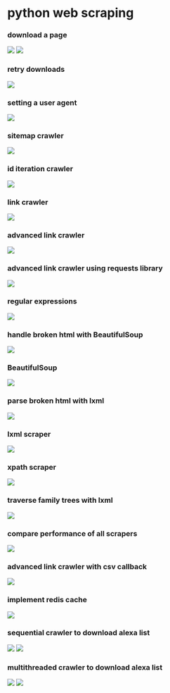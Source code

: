 # python web scraping

### download a page
![](https://github.com/lbias/python-web-scraping/blob/master/images/1.png)
![](https://github.com/lbias/python-web-scraping/blob/master/images/2.png)

### retry downloads
![](https://github.com/lbias/python-web-scraping/blob/master/images/3.png)

### setting a user agent
![](https://github.com/lbias/python-web-scraping/blob/master/images/4.png)

### sitemap crawler
![](https://github.com/lbias/python-web-scraping/blob/master/images/5.png)

### id iteration crawler
![](https://github.com/lbias/python-web-scraping/blob/master/images/6.png)

### link crawler
![](https://github.com/lbias/python-web-scraping/blob/master/images/7.png)

### advanced link crawler
![](https://github.com/lbias/python-web-scraping/blob/master/images/8.png)

### advanced link crawler using requests library
![](https://github.com/lbias/python-web-scraping/blob/master/images/9.png)

### regular expressions
![](https://github.com/lbias/python-web-scraping/blob/master/images/c1_regex.png)

### handle broken html with BeautifulSoup
![](https://github.com/lbias/python-web-scraping/blob/master/images/c2_beautifulsoup_brokenhtml.png)

### BeautifulSoup
![](https://github.com/lbias/python-web-scraping/blob/master/images/c3_beautifulsoup.png)

### parse broken html with lxml
![](https://github.com/lbias/python-web-scraping/blob/master/images/c4_lxml_brokenhtml.png)

### lxml scraper
![](https://github.com/lbias/python-web-scraping/blob/master/images/c5_lxml_scraper.png)

### xpath scraper
![](https://github.com/lbias/python-web-scraping/blob/master/images/c6_xpath_scraper.png)

### traverse family trees with lxml
![](https://github.com/lbias/python-web-scraping/blob/master/images/c7_family_trees.png)

### compare performance of all scrapers
![](https://github.com/lbias/python-web-scraping/blob/master/images/c8_test_scrapers.png)

### advanced link crawler with csv callback
![](https://github.com/lbias/python-web-scraping/blob/master/images/c9_advanced_link_crawler.png)

### implement redis cache
![](https://github.com/lbias/python-web-scraping/blob/master/images/rediscache.png)

### sequential crawler to download alexa list
![](https://github.com/lbias/python-web-scraping/blob/master/images/c10_advanced_link_crawler.png)
![](https://github.com/lbias/python-web-scraping/blob/master/images/c10_advanced_link_crawler2.png)

### multithreaded crawler to download alexa list
![](https://github.com/lbias/python-web-scraping/blob/master/images/c11_threaded_crawler.png)
![](https://github.com/lbias/python-web-scraping/blob/master/images/c11_threaded_crawler2.png)
